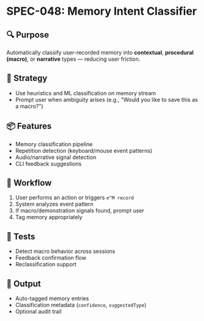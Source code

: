 # SPEC-048: Memory Intent Classifier

## 🔍 Purpose
Automatically classify user-recorded memory into **contextual**, **procedural (macro)**, or **narrative** types — reducing user friction.

## 🤖 Strategy
- Use heuristics and ML classification on memory stream
- Prompt user when ambiguity arises (e.g., "Would you like to save this as a macro?")

## 📦 Features
- Memory classification pipeline
- Repetition detection (keyboard/mouse event patterns)
- Audio/narrative signal detection
- CLI feedback suggestions

## 🔄 Workflow
1. User performs an action or triggers `e^M record`
2. System analyzes event pattern
3. If macro/demonstration signals found, prompt user
4. Tag memory appropriately

## 🧪 Tests
- Detect macro behavior across sessions
- Feedback confirmation flow
- Reclassification support

## 🏁 Output
- Auto-tagged memory entries
- Classification metadata (`confidence`, `suggestedType`)
- Optional audit trail
